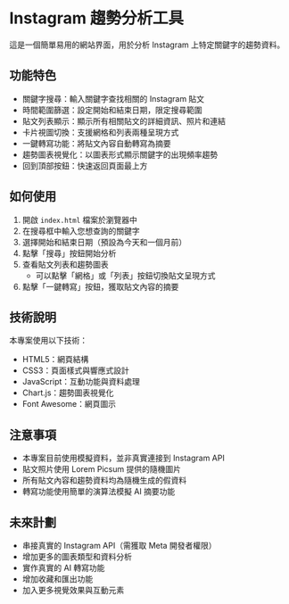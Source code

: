 # Instagram 趨勢分析工具

這是一個簡單易用的網站界面，用於分析 Instagram 上特定關鍵字的趨勢資料。

## 功能特色

- 關鍵字搜尋：輸入關鍵字查找相關的 Instagram 貼文
- 時間範圍篩選：設定開始和結束日期，限定搜尋範圍
- 貼文列表顯示：顯示所有相關貼文的詳細資訊、照片和連結
- 卡片視圖切換：支援網格和列表兩種呈現方式
- 一鍵轉寫功能：將貼文內容自動轉寫為摘要
- 趨勢圖表視覺化：以圖表形式顯示關鍵字的出現頻率趨勢
- 回到頂部按鈕：快速返回頁面最上方

## 如何使用

1. 開啟 `index.html` 檔案於瀏覽器中
2. 在搜尋框中輸入您想查詢的關鍵字
3. 選擇開始和結束日期（預設為今天和一個月前）
4. 點擊「搜尋」按鈕開始分析
5. 查看貼文列表和趨勢圖表
   - 可以點擊「網格」或「列表」按鈕切換貼文呈現方式
6. 點擊「一鍵轉寫」按鈕，獲取貼文內容的摘要

## 技術說明

本專案使用以下技術：

- HTML5：網頁結構
- CSS3：頁面樣式與響應式設計
- JavaScript：互動功能與資料處理
- Chart.js：趨勢圖表視覺化
- Font Awesome：網頁圖示

## 注意事項

- 本專案目前使用模擬資料，並非真實連接到 Instagram API
- 貼文照片使用 Lorem Picsum 提供的隨機圖片
- 所有貼文內容和趨勢資料均為隨機生成的假資料
- 轉寫功能使用簡單的演算法模擬 AI 摘要功能

## 未來計劃

- 串接真實的 Instagram API（需獲取 Meta 開發者權限）
- 增加更多的圖表類型和資料分析
- 實作真實的 AI 轉寫功能
- 增加收藏和匯出功能
- 加入更多視覺效果與互動元素 